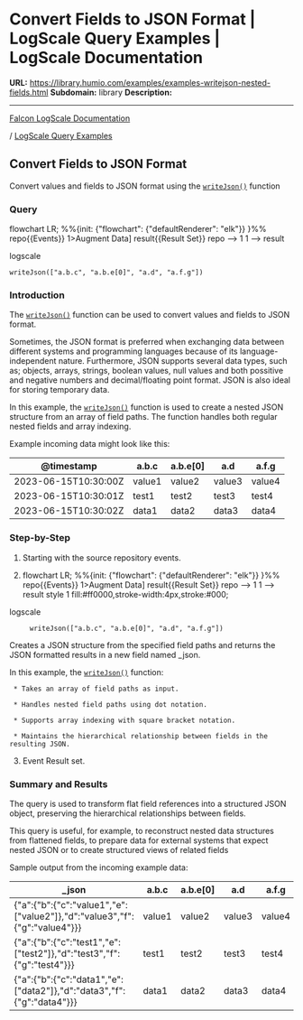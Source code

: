 # Convert Fields to JSON Format | LogScale Query Examples | LogScale Documentation

**URL:** https://library.humio.com/examples/examples-writejson-nested-fields.html
**Subdomain:** library
**Description:** 

---

[Falcon LogScale Documentation](https://library.humio.com)

/ [LogScale Query Examples](examples.html)

## Convert Fields to JSON Format

Convert values and fields to JSON format using the [`writeJson()`](https://library.humio.com/data-analysis/functions-writejson.html) function 

### Query

flowchart LR; %%{init: {"flowchart": {"defaultRenderer": "elk"}} }%% repo{{Events}} 1>Augment Data] result{{Result Set}} repo --> 1 1 --> result

logscale
    
    
    writeJson(["a.b.c", "a.b.e[0]", "a.d", "a.f.g"])

### Introduction

The [`writeJson()`](https://library.humio.com/data-analysis/functions-writejson.html) function can be used to convert values and fields to JSON format. 

Sometimes, the JSON format is preferred when exchanging data between different systems and programming languages because of its language-independent nature. Furthermore, JSON supports several data types, such as; objects, arrays, strings, boolean values, null values and both possitive and negative numbers and decimal/floating point format. JSON is also ideal for storing temporary data. 

In this example, the [`writeJson()`](https://library.humio.com/data-analysis/functions-writejson.html) function is used to create a nested JSON structure from an array of field paths. The function handles both regular nested fields and array indexing. 

Example incoming data might look like this: 

@timestamp| a.b.c| a.b.e[0]| a.d| a.f.g  
---|---|---|---|---  
2023-06-15T10:30:00Z| value1| value2| value3| value4  
2023-06-15T10:30:01Z| test1| test2| test3| test4  
2023-06-15T10:30:02Z| data1| data2| data3| data4  
  
### Step-by-Step

  1. Starting with the source repository events.

  2. flowchart LR; %%{init: {"flowchart": {"defaultRenderer": "elk"}} }%% repo{{Events}} 1>Augment Data] result{{Result Set}} repo --> 1 1 --> result style 1 fill:#ff0000,stroke-width:4px,stroke:#000;

logscale
         
         writeJson(["a.b.c", "a.b.e[0]", "a.d", "a.f.g"])

Creates a JSON structure from the specified field paths and returns the JSON formatted results in a new field named _json. 

In this example, the [`writeJson()`](https://library.humio.com/data-analysis/functions-writejson.html) function: 

     * Takes an array of field paths as input. 

     * Handles nested field paths using dot notation. 

     * Supports array indexing with square bracket notation. 

     * Maintains the hierarchical relationship between fields in the resulting JSON. 

  3. Event Result set.




### Summary and Results

The query is used to transform flat field references into a structured JSON object, preserving the hierarchical relationships between fields. 

This query is useful, for example, to reconstruct nested data structures from flattened fields, to prepare data for external systems that expect nested JSON or to create structured views of related fields 

Sample output from the incoming example data: 

_json| a.b.c| a.b.e[0]| a.d| a.f.g  
---|---|---|---|---  
{"a":{"b":{"c":"value1","e":["value2"]},"d":"value3","f":{"g":"value4"}}}| value1| value2| value3| value4  
{"a":{"b":{"c":"test1","e":["test2"]},"d":"test3","f":{"g":"test4"}}}| test1| test2| test3| test4  
{"a":{"b":{"c":"data1","e":["data2"]},"d":"data3","f":{"g":"data4"}}}| data1| data2| data3| data4
